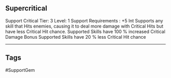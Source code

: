 ## Supercritical
Support
Critical
Tier: 3
Level: 1
Support Requirements : +5 Int
Supports any skill that Hits enemies, causing it to deal more damage with Critical Hits but have less Critical Hit chance.
Supported Skills have 100 % increased Critical Damage Bonus
Supported Skills have 20 % less Critical Hit chance

---
## Tags
#SupportGem
